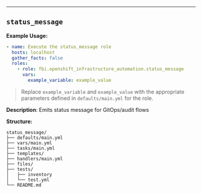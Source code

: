---

## `status_message`

**Example Usage:**

```yaml
- name: Execute the status_message role
  hosts: localhost
  gather_facts: false
  roles:
    - role: fbi.openshift_infrastructure_automation.status_message
      vars:
        example_variable: example_value
```

> Replace `example_variable` and `example_value` with the appropriate parameters defined in `defaults/main.yml` for the role.


**Description**: Emits status message for GitOps/audit flows

**Structure:**
```
status_message/
├── defaults/main.yml
├── vars/main.yml
├── tasks/main.yml
├── templates/
├── handlers/main.yml
├── files/
├── tests/
│   ├── inventory
│   └── test.yml
└── README.md
```